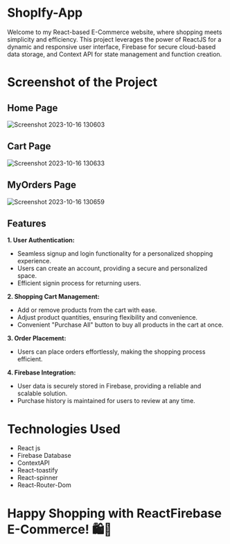 ﻿# ShopIfy-App
Welcome to my React-based E-Commerce website, where shopping meets simplicity and efficiency. This project leverages the power of ReactJS for a dynamic and responsive user interface, Firebase for secure cloud-based data storage, and Context API for state management and function creation.

# Screenshot of the Project

## Home Page
![Screenshot 2023-10-16 130603](https://github.com/rajxode/buyBusy/assets/91653172/bc726f53-74e9-493a-b4a4-16c5250ddc96)

## Cart Page
![Screenshot 2023-10-16 130633](https://github.com/rajxode/buyBusy/assets/91653172/10a33fdf-fd60-412c-8ce4-a32415bde0f4)

## MyOrders Page
![Screenshot 2023-10-16 130659](https://github.com/rajxode/buyBusy/assets/91653172/2e917f18-781d-4728-b647-0143b615c708)


## Features

**1. User Authentication:**
- Seamless signup and login functionality for a personalized shopping experience.
- Users can create an account, providing a secure and personalized space.
- Efficient signin process for returning users.
  
**2. Shopping Cart Management:**
- Add or remove products from the cart with ease.
- Adjust product quantities, ensuring flexibility and convenience.
- Convenient "Purchase All" button to buy all products in the cart at once.

**3. Order Placement:**
- Users can place orders effortlessly, making the shopping process efficient.

**4. Firebase Integration:**
- User data is securely stored in Firebase, providing a reliable and scalable solution.
- Purchase history is maintained for users to review at any time.

# Technologies Used
- React js
- Firebase Database
- ContextAPI
- React-toastify
- React-spinner
- React-Router-Dom


# Happy Shopping with ReactFirebase E-Commerce! 🛍️🚀


